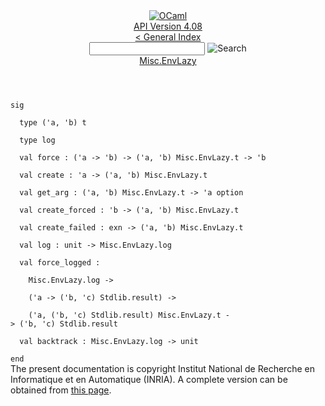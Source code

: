 <!-- ((! set title API !)) ((! set documentation !)) ((! set api !)) ((! set nobreadcrumb !)) -->
<div class="api"><header><nav class="toc brand"><a class="brand" href="https://ocaml.org/"><img src="colour-logo-gray.svg" class="svg" alt="OCaml"></a></nav><nav class="toc"><div class="toc_version"><a href="/docs" id="version-select">API Version 4.08</a></div><a href="index.html">&lt; General Index</a><div class="api_search"><input type="text" name="apisearch" id="api_search" oninput="mySearch(false);" onkeypress="this.oninput();" onclick="this.oninput();" onpaste="this.oninput();">
<img src="search_icon.svg" alt="Search" class="svg" onclick="mySearch(false)"></div>
<div id="search_results"></div><div class="toc_title"><a href="Misc.EnvLazy.html">Misc.EnvLazy</a></div><ul></ul></nav></header>
<code class="code"><span class="keyword">sig</span><br>
&nbsp;&nbsp;<span class="keyword">type</span>&nbsp;(<span class="keywordsign">'</span>a,&nbsp;<span class="keywordsign">'</span>b)&nbsp;t<br>
&nbsp;&nbsp;<span class="keyword">type</span>&nbsp;log<br>
&nbsp;&nbsp;<span class="keyword">val</span>&nbsp;force&nbsp;:&nbsp;(<span class="keywordsign">'</span>a&nbsp;<span class="keywordsign">-&gt;</span>&nbsp;<span class="keywordsign">'</span>b)&nbsp;<span class="keywordsign">-&gt;</span>&nbsp;(<span class="keywordsign">'</span>a,&nbsp;<span class="keywordsign">'</span>b)&nbsp;<span class="constructor">Misc</span>.<span class="constructor">EnvLazy</span>.t&nbsp;<span class="keywordsign">-&gt;</span>&nbsp;<span class="keywordsign">'</span>b<br>
&nbsp;&nbsp;<span class="keyword">val</span>&nbsp;create&nbsp;:&nbsp;<span class="keywordsign">'</span>a&nbsp;<span class="keywordsign">-&gt;</span>&nbsp;(<span class="keywordsign">'</span>a,&nbsp;<span class="keywordsign">'</span>b)&nbsp;<span class="constructor">Misc</span>.<span class="constructor">EnvLazy</span>.t<br>
&nbsp;&nbsp;<span class="keyword">val</span>&nbsp;get_arg&nbsp;:&nbsp;(<span class="keywordsign">'</span>a,&nbsp;<span class="keywordsign">'</span>b)&nbsp;<span class="constructor">Misc</span>.<span class="constructor">EnvLazy</span>.t&nbsp;<span class="keywordsign">-&gt;</span>&nbsp;<span class="keywordsign">'</span>a&nbsp;option<br>
&nbsp;&nbsp;<span class="keyword">val</span>&nbsp;create_forced&nbsp;:&nbsp;<span class="keywordsign">'</span>b&nbsp;<span class="keywordsign">-&gt;</span>&nbsp;(<span class="keywordsign">'</span>a,&nbsp;<span class="keywordsign">'</span>b)&nbsp;<span class="constructor">Misc</span>.<span class="constructor">EnvLazy</span>.t<br>
&nbsp;&nbsp;<span class="keyword">val</span>&nbsp;create_failed&nbsp;:&nbsp;exn&nbsp;<span class="keywordsign">-&gt;</span>&nbsp;(<span class="keywordsign">'</span>a,&nbsp;<span class="keywordsign">'</span>b)&nbsp;<span class="constructor">Misc</span>.<span class="constructor">EnvLazy</span>.t<br>
&nbsp;&nbsp;<span class="keyword">val</span>&nbsp;log&nbsp;:&nbsp;unit&nbsp;<span class="keywordsign">-&gt;</span>&nbsp;<span class="constructor">Misc</span>.<span class="constructor">EnvLazy</span>.log<br>
&nbsp;&nbsp;<span class="keyword">val</span>&nbsp;force_logged&nbsp;:<br>
&nbsp;&nbsp;&nbsp;&nbsp;<span class="constructor">Misc</span>.<span class="constructor">EnvLazy</span>.log&nbsp;<span class="keywordsign">-&gt;</span><br>
&nbsp;&nbsp;&nbsp;&nbsp;(<span class="keywordsign">'</span>a&nbsp;<span class="keywordsign">-&gt;</span>&nbsp;(<span class="keywordsign">'</span>b,&nbsp;<span class="keywordsign">'</span>c)&nbsp;<span class="constructor">Stdlib</span>.result)&nbsp;<span class="keywordsign">-&gt;</span><br>
&nbsp;&nbsp;&nbsp;&nbsp;(<span class="keywordsign">'</span>a,&nbsp;(<span class="keywordsign">'</span>b,&nbsp;<span class="keywordsign">'</span>c)&nbsp;<span class="constructor">Stdlib</span>.result)&nbsp;<span class="constructor">Misc</span>.<span class="constructor">EnvLazy</span>.t&nbsp;<span class="keywordsign">-&gt;</span>&nbsp;(<span class="keywordsign">'</span>b,&nbsp;<span class="keywordsign">'</span>c)&nbsp;<span class="constructor">Stdlib</span>.result<br>
&nbsp;&nbsp;<span class="keyword">val</span>&nbsp;backtrack&nbsp;:&nbsp;<span class="constructor">Misc</span>.<span class="constructor">EnvLazy</span>.log&nbsp;<span class="keywordsign">-&gt;</span>&nbsp;unit<br>
<span class="keyword">end</span></code>
<div class="copyright">The present documentation is copyright Institut National de Recherche en Informatique et en Automatique (INRIA). A complete version can be obtained from <a href="http://caml.inria.fr/pub/docs/manual-ocaml/">this page</a>.</div></div>